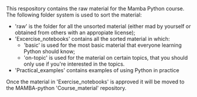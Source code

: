 This respository contains the raw material for the Mamba Python course. The following folder system is used to sort the material:

- 'raw' is the folder for all the unsorted material (either mad by yourself or obtained from others with an appropiate license);
- 'Excercise_notebooks' contains all the sorted material in which:
    - 'basic' is used for the most basic material that everyone learning Python should know;
    - 'on-topic' is used for the material on certain topics, that you should only use if you're interested in the topics.
- 'Practical_examples' contains examples of using Python in practice

Once the material in 'Exercise_notebooks' is approved it will be moved to the MAMBA-python 'Course_material' repository.
